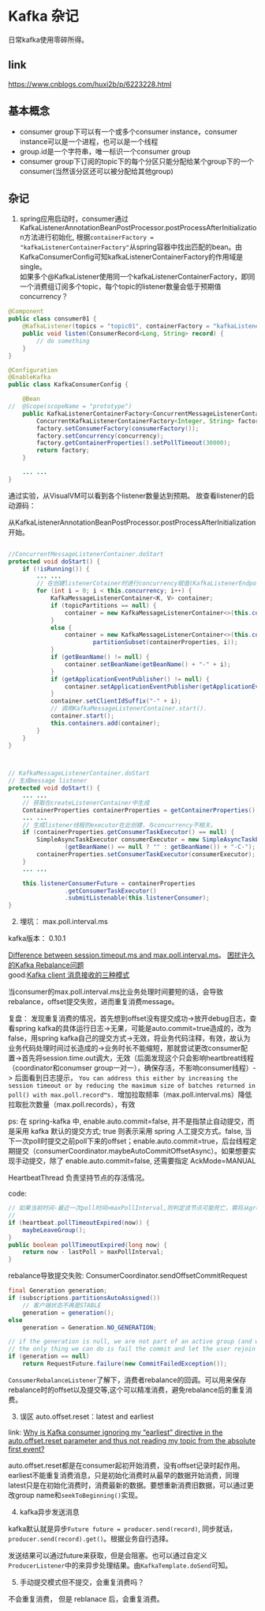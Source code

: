 # Kafka 杂记

日常kafka使用零碎所得。

## link

https://www.cnblogs.com/huxi2b/p/6223228.html

## 基本概念

* consumer group下可以有一个或多个consumer instance，consumer instance可以是一个进程，也可以是一个线程
* group.id是一个字符串，唯一标识一个consumer group
* consumer group下订阅的topic下的每个分区只能分配给某个group下的一个consumer(当然该分区还可以被分配给其他group)

## 杂记

1. spring应用启动时，consumer通过KafkaListenerAnnotationBeanPostProcessor.postProcessAfterInitialization方法进行初始化, 根据`containerFactory = "kafkaListenerContainerFactory"`从spring容器中找出匹配的bean。由KafkaConsumerConfig可知kafkaListenerContainerFactory的作用域是single。  
如果多个@KafkaListener使用同一个kafkaListenerContainerFactory，即同一个消费组订阅多个topic，每个topic的listener数量会低于预期值concurrency？

```java
@Component
public class consumer01 {
	@KafkaListener(topics = "topic01", containerFactory = "kafkaListenerContainerFactory")	
	public void listen(ConsumerRecord<Long, String> record) {
		// do something
	}
}

@Configuration
@EnableKafka
public class KafkaConsumerConfig {

	@Bean
//	@Scope(scopeName = "prototype")
	public KafkaListenerContainerFactory<ConcurrentMessageListenerContainer<Integer, String>> kafkaListenerContainerFactory() {
		ConcurrentKafkaListenerContainerFactory<Integer, String> factory = new ConcurrentKafkaListenerContainerFactory<>();
		factory.setConsumerFactory(consumerFactory());
		factory.setConcurrency(concurrency);
		factory.getContainerProperties().setPollTimeout(30000);
		return factory;
	}

	... ...
}

```
通过实验，从VisualVM可以看到各个listener数量达到预期。 
故查看listener的启动源码：

从KafkaListenerAnnotationBeanPostProcessor.postProcessAfterInitialization开始。

```java

//ConcurrentMessageListenerContainer.doStart
protected void doStart() {
	if (!isRunning()) {
		... ...
		// 在创建listenerCotainer时进行concurrency赋值(KafkaListenerEndpointRegistry.registerListenerContainer)
		for (int i = 0; i < this.concurrency; i++) {
			KafkaMessageListenerContainer<K, V> container;
			if (topicPartitions == null) {
				container = new KafkaMessageListenerContainer<>(this.consumerFactory, containerProperties);
			}
			else {
				container = new KafkaMessageListenerContainer<>(this.consumerFactory, containerProperties,
						partitionSubset(containerProperties, i));
			}
			if (getBeanName() != null) {
				container.setBeanName(getBeanName() + "-" + i);
			}
			if (getApplicationEventPublisher() != null) {
				container.setApplicationEventPublisher(getApplicationEventPublisher());
			}
			container.setClientIdSuffix("-" + i);
			// 调用KafkaMessageListenerContainer.start().
			container.start();
			this.containers.add(container);
		}
	}
}



// KafkaMessageListenerContainer.doStart
// 生成message listener
protected void doStart() {
	... ... 
	// 获取在createListenerContainer中生成
	ContainerProperties containerProperties = getContainerProperties();
	... ...
	// 生成listener线程的executor在此创建，与concurrency不相关。
	if (containerProperties.getConsumerTaskExecutor() == null) {
		SimpleAsyncTaskExecutor consumerExecutor = new SimpleAsyncTaskExecutor(
				(getBeanName() == null ? "" : getBeanName()) + "-C-");
		containerProperties.setConsumerTaskExecutor(consumerExecutor);
	}
	... ...

	this.listenerConsumerFuture = containerProperties
				.getConsumerTaskExecutor()
				.submitListenable(this.listenerConsumer);
}
```


2. 埋坑： max.poll.interval.ms 

kafka版本： 0.10.1

[Difference between session.timeout.ms and max.poll.interval.ms](https://stackoverflow.com/questions/39730126/difference-between-session-timeout-ms-and-max-poll-interval-ms-for-kafka-0-10-0)。
[困扰许久的Kafka Rebalance问题](https://zhuanlan.zhihu.com/p/46963810)  
good:[Kafka client 消息接收的三种模式](https://blog.csdn.net/laojiaqi/article/details/79034798)

当consumer的max.poll.interval.ms比业务处理时间要短的话，会导致rebalance，offset提交失败，进而重复消费message。


复盘： 发现重复消费的情况，首先想到offset没有提交成功->放开debug日志，查看spring kafka的具体运行日志->无果，可能是auto.commit=true造成的，改为false，用spring kafka自己的提交方式->无效，将业务代码注释，有效，故认为业务代码处理时间过长造成的->业务时长不能缩短，那就尝试更改consumer配置->首先将session.time.out调大，无效（后面发现这个只会影响heartbreat线程（coordinator和conumser group一对一），确保存活，不影响consumer线程）-> 后面看到日志提示， `You can address this either by increasing the session timeout or by reducing the maximum size of batches returned in poll() with max.poll.record™s. `增加拉取频率（max.poll.interval.ms）降低拉取批次数量（max.poll.records），有效


ps: 在 spring-kafka 中, enable.auto.commit=false, 并不是指禁止自动提交，而是采用 kafka 默认的提交方式; true 则表示采用 spring 人工提交方式。false, 当下一次poll时提交之前poll下来的offset；enable.auto.commit=true，后台线程定期提交（consumerCoordinator.maybeAutoCommitOffsetAsync）。如果想要实现手动提交，除了 enable.auto.commit=false, 还需要指定 AckMode=MANUAL


HeartbeatThread 负责坚持节点的存活情况。

code:

```java
// 如果当前时间-最近一次poll时间>maxPollInterval,则判定该节点可能死亡，需将从group中剔除，导致rebalance。
// 
if (heartbeat.pollTimeoutExpired(now)) {
	maybeLeaveGroup();
}
public boolean pollTimeoutExpired(long now) {
    return now - lastPoll > maxPollInterval;
}
```

rebalance导致提交失败: ConsumerCoordinator.sendOffsetCommitRequest

~~~java
final Generation generation;
if (subscriptions.partitionsAutoAssigned())
	// 客户端状态不再是STABLE
    generation = generation();
else
    generation = Generation.NO_GENERATION;

// if the generation is null, we are not part of an active group (and we expect to be).
// the only thing we can do is fail the commit and let the user rejoin the group in poll()
if (generation == null)
    return RequestFuture.failure(new CommitFailedException());
~~~

`ConsumerRebalanceListener`了解下，消费者rebalance的回调。可以用来保存rebalance时的offset以及提交等,这个可以精准消费，避免rebalance后的重复消费。

3. 误区 auto.offset.reset：latest and earliest

link: [Why is Kafka consumer ignoring my “earliest” directive in the auto.offset.reset parameter and thus not reading my topic from the absolute first event?
](https://stackoverflow.com/questions/49945450/why-is-kafka-consumer-ignoring-my-earliest-directive-in-the-auto-offset-reset)

auto.offset.reset都是在consumer起初开始消费，没有offset记录时起作用。earliest不能重复消费消息，只是初始化消费时从最早的数据开始消费，同理latest只是在初始化消费时，消费最新的数据。要想重新消费旧数据，可以通过更改group name和`seekToBeginning()`实现。



4. kafka异步发送消息

kafka默认就是异步`Future future = producer.send(record)`, 同步就话，`producer.send(record).get()`。根据业务自行选择。

发送结果可以通过future来获取，但是会阻塞。也可以通过自定义`ProducerListener`中的来异步处理结果。由`KafkaTemplate.doSend`可知。


5. 手动提交模式但不提交，会重复消费吗？

不会重复消费， 但是 reblanace 后，会重复消费。


